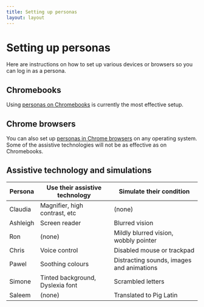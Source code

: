 ```yaml
---
title: Setting up personas
layout: layout
---
```


# Setting up personas

Here are instructions on how to set up various devices or browsers so you can log in as a persona.


## Chromebooks

Using [personas on Chromebooks](chromebook.html) is currently the most effective setup.


## Chrome browsers

You can also set up [personas in Chrome browsers](chrome.html) on any operating system. Some of the assistive technologies will not be as effective as on Chromebooks.


## Assistive technology and simulations

| Persona  | Use their assistive technology   | Simulate their condition                  |
| -------- | -------------------------------- | ----------------------------------------- |
| Claudia  | Magnifier, high contrast, etc    | (none)                                    |
| Ashleigh | Screen reader                    | Blurred vision                            |
| Ron      | (none)                           | Mildly blurred vision, wobbly pointer     |
| Chris    | Voice control                    | Disabled mouse or trackpad                |
| Pawel    | Soothing colours                 | Distracting sounds, images and animations |
| Simone   | Tinted background, Dyslexia font | Scrambled letters                         |
| Saleem   | (none)                           | Translated to Pig Latin                   |
